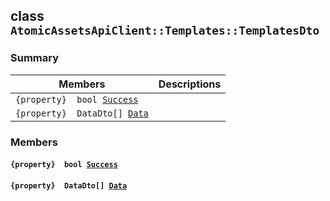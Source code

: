 ## class `AtomicAssetsApiClient::Templates::TemplatesDto` 

### Summary

 Members                        | Descriptions                                
--------------------------------|---------------------------------------------
`{property}  bool `[`Success`](#class_atomic_assets_api_client_1_1_templates_1_1_templates_dto_1a506fb037fbb6bfe8f254c021a2c3cfac) | 
`{property}  DataDto[] `[`Data`](#class_atomic_assets_api_client_1_1_templates_1_1_templates_dto_1a6ed89521b3da4f30d2ab82c36d0afd13) | 

### Members

#### `{property}  bool `[`Success`](#class_atomic_assets_api_client_1_1_templates_1_1_templates_dto_1a506fb037fbb6bfe8f254c021a2c3cfac) 

#### `{property}  DataDto[] `[`Data`](#class_atomic_assets_api_client_1_1_templates_1_1_templates_dto_1a6ed89521b3da4f30d2ab82c36d0afd13) 

